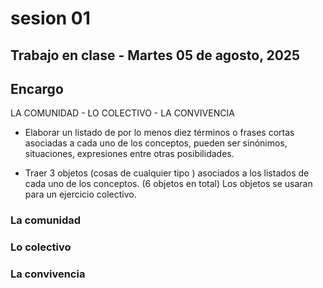 # sesion 01
## Trabajo en clase - Martes 05 de agosto, 2025

## Encargo

LA COMUNIDAD - LO COLECTIVO - LA CONVIVENCIA

- Elaborar un listado de por lo menos diez términos o frases cortas asociadas a cada uno de los conceptos, pueden ser sinónimos, situaciones, expresiones entre otras posibilidades.

- Traer 3 objetos (cosas de cualquier tipo ) asociados a los listados de cada uno de los conceptos. (6 objetos en total) Los objetos se usaran para un ejercicio colectivo.

### La comunidad

### Lo colectivo

### La convivencia
